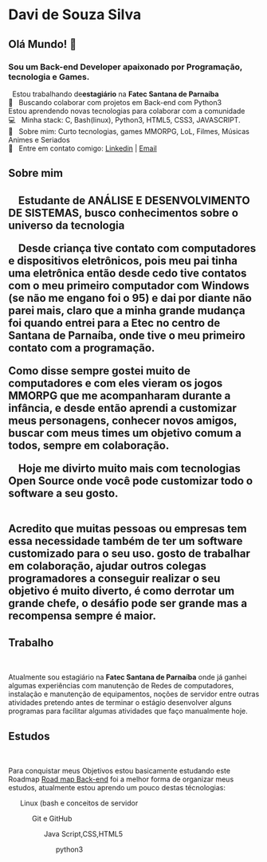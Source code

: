 # Davi de Souza Silva
## Olá Mundo! 👋
### Sou um Back-end Developer apaixonado por Programação, tecnologia e Games.

   &nbsp; Estou trabalhando de**estagiário** na **Fatec Santana de Parnaíba**
 <br/> :purple_heart: &nbsp; Buscando colaborar com projetos em Back-end com Python3
 <br/> Estou aprendendo novas tecnologias para colaborar com a comunidade
 <br/> :computer: &nbsp; Minha stack: C, Bash(linux), Python3, HTML5, CSS3, JAVASCRIPT.
 <br/> 💬  &nbsp; Sobre mim: Curto tecnologias, games MMORPG, LoL, Filmes, Músicas Animes e Seriados
 <br/> :email: &nbsp; Entre em contato comigo: 
 [Linkedin](https://www.linkedin.com/in/davi-souza-silva-ab329a109/) | [Email](mailto:davi.silva41@fatec.sp.gov.br)

<h2>Sobre mim<h2>
<p>&nbsp&nbsp&nbsp&nbspEstudante de ANÁLISE E DESENVOLVIMENTO DE SISTEMAS, busco conhecimentos sobre o universo da tecnologia
   </p>
<p>&nbsp&nbsp&nbsp&nbspDesde criança tive contato com computadores e dispositivos eletrônicos, pois meu pai tinha uma eletrônica então desde cedo tive contatos com o meu primeiro computador com Windows (se não me engano foi o 95) e dai por diante não parei mais, claro que a minha grande mudança foi quando entrei para a Etec no centro de Santana de Parnaíba, onde tive o meu primeiro contato com a programação.
   </p>
  <p>Como disse sempre gostei muito de computadores e com eles vieram os jogos <b>MMORPG</b>  que me acompanharam durante a infância, e desde então aprendi a customizar meus personagens, conhecer novos amigos, buscar com meus times um objetivo comum a todos, sempre em colaboração.</p>
    <p>&nbsp&nbsp&nbsp&nbspHoje me divirto muito mais com tecnologias <b>Open Source</b> onde você pode customizar todo o software a seu gosto.
   </p>
    <br>Acredito que muitas pessoas ou empresas tem essa necessidade também de ter um software customizado para o seu uso. gosto de trabalhar em colaboração, ajudar outros colegas programadores a conseguir realizar o seu objetivo é muito diverto, é como derrotar um grande chefe, o desáfio pode ser grande mas a recompensa sempre é maior.
   </br>
    
<h2>Trabalho</h2>
  &nbsp&nbsp&nbsp&nbsp<p>Atualmente sou estagiário na <b>Fatec Santana de Parnaíba</b> onde já ganhei algumas experiências com manutenção de Redes de computadores, instalação e manutenção de equipamentos, noções de servidor entre outras atividades pretendo antes de terminar o estágio desenvolver alguns programas para facilitar algumas atividades que faço manualmente hoje.
</p>
<h2> Estudos</h2>
  &nbsp&nbsp&nbsp&nbsp<p>Para conquistar meus Objetivos estou basicamente estudando este Roadmap <a href="https://roadmap.sh/backend">Road map Back-end</a> foi a melhor forma de organizar meus estudos, atualmente estou aprendo um pouco destas técnologias:
  <ol>Linux (bash e conceitos de servidor
    <ol>Git e GitHub 
      <ol>Java Script,CSS,HTML5
        <ol>python3
  
</ul>
